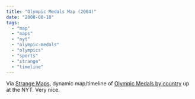 ```yaml
---
title: "Olympic Medals Map (2004)"
date: "2008-08-18"
tags: 
  - "map"
  - "maps"
  - "nyt"
  - "olympic-medals"
  - "olympics"
  - "sports"
  - "strange"
  - "timeline"
---
```


Via [Strange Maps](http://strangemaps.wordpress.com/2008/08/18/307-higher-faster-stronger-the-olympic-medals-map-2004/), dynamic map/timeline of [Olympic Medals by country](http://www.nytimes.com/interactive/2008/08/04/sports/olympics/20080804_MEDALCOUNT_MAP.html) up at the NYT. Very nice.
